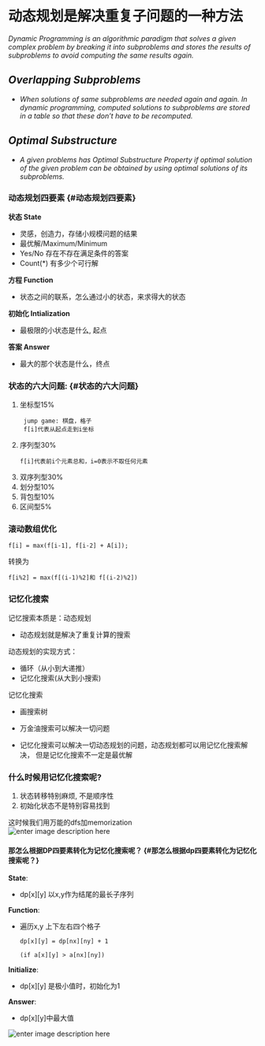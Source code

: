 # 动态规划是解决重复子问题的一种方法

_Dynamic Programming is an algorithmic paradigm that solves a given complex problem by breaking it into subproblems and stores the results of subproblems to avoid computing the same results again._

## _**Overlapping Subproblems**_

* _When solutions of same subproblems are needed again and again. In dynamic programming, computed solutions to subproblems are stored in a table so that these don’t have to be recomputed._

## _**Optimal Substructure**_

* _A given problems has Optimal Substructure Property if optimal solution of the given problem can be obtained by using optimal solutions of its subproblems._

### 动态规划四要素 {#动态规划四要素}

**状态 State**

* 灵感，创造力，存储小规模问题的结果
* 最优解/Maximum/Minimum
* Yes/No 存在不存在满足条件的答案
* Count\(\*\) 有多少个可行解

**方程 Function**

* 状态之间的联系，怎么通过小的状态，来求得大的状态

**初始化 Intialization**

* 最极限的小状态是什么, 起点

**答案 Answer**

* 最大的那个状态是什么，终点

### 状态的六大问题: {#状态的六大问题}

1. 坐标型15%
   ```
    jump game: 棋盘，格子
    f[i]代表从起点走到i坐标
   ```
2. 序列型30%
   ```
   f[i]代表前i个元素总和，i=0表示不取任何元素
   ```
3. 双序列型30%
4. 划分型10%
5. 背包型10%
6. 区间型5%

### 滚动数组优化

```
f[i] = max(f[i-1], f[i-2] + A[i]);
```

转换为

```
f[i%2] = max(f[(i-1)%2]和 f[(i-2)%2])
```

### 记忆化搜索

记忆搜索本质是：动态规划

* 动态规划就是解决了重复计算的搜索

动态规划的实现方式：

* 循环（从小到大递推）
* 记忆化搜索\(从大到小搜索\)

记忆化搜索

* 画搜索树
* 万金油搜索可以解决一切问题

* 记忆化搜索可以解决一切动态规划的问题，动态规划都可以用记忆化搜索解决， 但是记忆化搜索不一定是最优解

### 什么时候用记忆化搜索呢?

1. 状态转移特别麻烦, 不是顺序性
2. 初始化状态不是特别容易找到

这时候我们用万能的dfs加memorization  
![](https://i1.wp.com/stomachache007.files.wordpress.com/2017/10/snipaste_20171031_180253.png?ssl=1&w=450 "enter image description here")

#### 那怎么根据DP四要素转化为记忆化搜索呢？ {#那怎么根据dp四要素转化为记忆化搜索呢？}

**State**:

* dp\[x\]\[y\] 以x,y作为结尾的最长子序列

**Function**:

* 遍历x,y 上下左右四个格子

  ```
  dp[x][y] = dp[nx][ny] + 1

  (if a[x][y] > a[nx][ny])
  ```

**Initialize**:

* dp\[x\]\[y\] 是极小值时，初始化为1

**Answer**:

* dp\[x\]\[y\]中最大值

![](https://i2.wp.com/stomachache007.files.wordpress.com/2017/10/snipaste_20171031_180823.png?ssl=1&w=450 "enter image description here")

